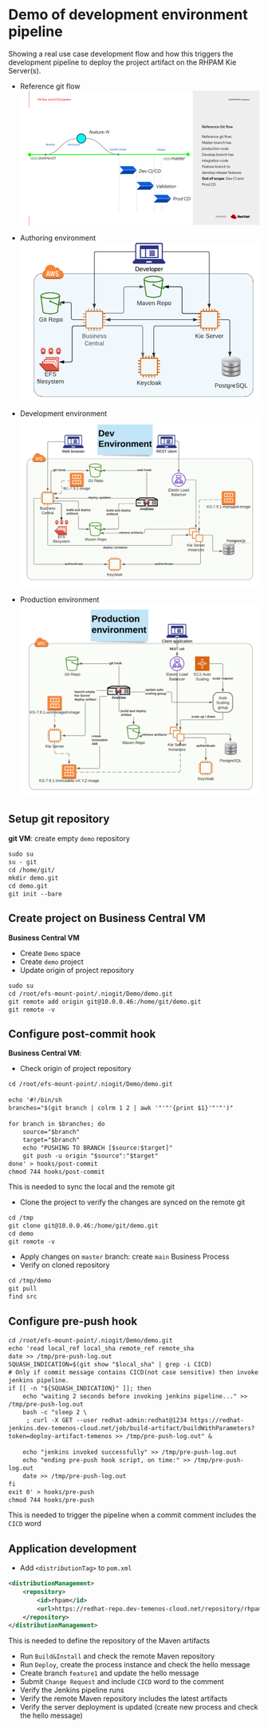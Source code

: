 # Demo of development environment pipeline
Showing a real use case development flow and how this triggers the development pipeline to deploy the project artifact
on the RHPAM Kie Server(s).

* Reference git flow
![](./gitflow.png)

* Authoring environment
![](./authoring.png)

* Development environment
![](./dev.png)

* Production environment
![](./prod.png)


## Setup git repository
**git VM**: create empty `demo` repository
```shell
sudo su
su - git
cd /home/git/
mkdir demo.git
cd demo.git
git init --bare
```

## Create project on Business Central VM
**Business Central VM**
* Create `Demo` space
* Create `demo` project
* Update origin of project repository
```shell
sudo su
cd /root/efs-mount-point/.niogit/Demo/demo.git
git remote add origin git@10.0.0.46:/home/git/demo.git
git remote -v
```

## Configure post-commit hook
**Business Central VM**: 
* Check origin of project repository
```shell
cd /root/efs-mount-point/.niogit/Demo/demo.git

echo '#!/bin/sh
branches="$(git branch | colrm 1 2 | awk '"'"'{print $1}'"'"')"

for branch in $branches; do
    source="$branch"
    target="$branch"
    echo "PUSHING TO BRANCH [$source:$target]"
    git push -u origin "$source":"$target"
done' > hooks/post-commit
chmod 744 hooks/post-commit
```
This is needed to sync the local and the remote git

* Clone the project to verify the changes are synced on the remote git
```shell
cd /tmp
git clone git@10.0.0.46:/home/git/demo.git
cd demo
git remote -v
```
* Apply changes on `master` branch: create `main` Business Process
* Verify on cloned repository
```shell
cd /tmp/demo
git pull 
find src
```
## Configure pre-push hook
```shell
cd /root/efs-mount-point/.niogit/Demo/demo.git
echo 'read local_ref local_sha remote_ref remote_sha
date >> /tmp/pre-push-log.out
SQUASH_INDICATION=$(git show "$local_sha" | grep -i CICD)
# Only if commit message contains CICD(not case sensitive) then invoke jenkins pipeline.
if [[ -n "${SQUASH_INDICATION}" ]]; then
    echo "waiting 2 seconds before invoking jenkins pipeline..." >> /tmp/pre-push-log.out
    bash -c "sleep 2 \
     ; curl -X GET --user redhat-admin:redhat@1234 https://redhat-jenkins.dev-temenos-cloud.net/job/build-artifact/buildWithParameters?token=deploy-artifact-temenos >> /tmp/pre-push-log.out" &

    echo "jenkins invoked successfully" >> /tmp/pre-push-log.out
    echo "ending pre-push hook script, on time:" >> /tmp/pre-push-log.out
    date >> /tmp/pre-push-log.out
fi
exit 0' > hooks/pre-push
chmod 744 hooks/pre-push
```
This is needed to trigger the pipeline when a commit comment includes the `CICD` word

## Application development
* Add `<distributionTag>` to `pom.xml`
```xml
<distributionManagement>
    <repository>
        <id>rhpam</id>
        <url>https://redhat-repo.dev-temenos-cloud.net/repository/rhpam</url>
    </repository>
</distributionManagement>
```
This is needed to define the repository of the Maven artifacts

* Run `Build&Install` and check the remote Maven repository
* Run `Deploy`, create the process instance and check the hello message
* Create branch `feature1` and update the hello message
* Submit `Change Request` and include `CICD` word to the comment
* Verify the Jenkins pipeline runs 
* Verify the remote Maven repository includes the latest artifacts
* Verify the server deployment is updated (create new process and check the hello message)
